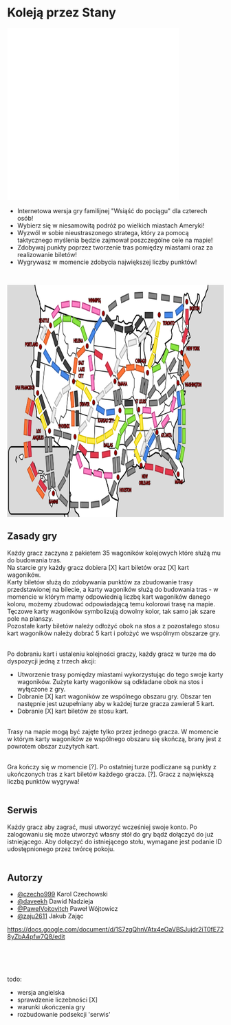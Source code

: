
# Koleją przez Stany
<img src="./doc/Art/Logos/logo 512x512 transparent white.png" width="400" height="400">

- Internetowa wersja gry familijnej "Wsiąść do pociągu" dla czterech osób!
- Wybierz się w niesamowitą podróż po wielkich miastach Ameryki!
- Wyzwól w sobie nieustraszonego stratega, który za pomocą taktycznego myślenia będzie zajmował poszczególne cele na mapie!
- Zdobywaj punkty poprzez tworzenie tras pomiędzy miastami oraz za realizowanie biletów!
- Wygrywasz w momencie zdobycia największej liczby punktów!

</br>

<p align=center>
<img src="./doc/Art/GameAssets/GameMap.png" width="960" height="540">
</p>

## Zasady gry

Każdy gracz zaczyna z pakietem 35 wagoników kolejowych które służą mu do budowania tras. </br>
Na starcie gry każdy gracz dobiera [X] kart biletów oraz [X] kart wagoników. </br>
Karty biletów służą do zdobywania punktów za zbudowanie trasy przedstawionej na bilecie, a karty wagoników służą do budowania tras - w momencie w którym mamy odpowiednią liczbę kart wagoników danego koloru, możemy zbudować odpowiadającą temu kolorowi trasę na mapie. </br>
Tęczowe karty wagoników symbolizują dowolny kolor, tak samo jak szare pole na planszy. </br>
Pozostałe karty biletów należy odłożyć obok na stos a z pozostałego stosu kart wagoników należy dobrać 5 kart i położyć we wspólnym obszarze gry. </br></br>

Po dobraniu kart i ustaleniu kolejności graczy, każdy gracz w turze ma do dyspozycji jedną z trzech akcji:</br>
- Utworzenie trasy pomiędzy miastami wykorzystując do tego swoje karty wagoników. Zużyte karty wagoników są odkładane obok na stos i wyłączone z gry.
- Dobranie [X] kart wagoników ze wspólnego obszaru gry. Obszar ten następnie jest uzupełniany aby w każdej turze gracza zawierał 5 kart.
- Dobranie [X] kart biletów ze stosu kart.</br></br>

Trasy na mapie mogą być zajęte tylko przez jednego gracza. W momencie w którym karty wagoników ze wspólnego obszaru się skończą, brany jest z powrotem obszar zużytych kart.</br></br>

Gra kończy się w momencie [?]. Po ostatniej turze podliczane są punkty z ukończonych tras z kart biletów każdego gracza. [?]. Gracz z największą liczbą punktów wygrywa!</br></br>

## Serwis

Każdy gracz aby zagrać, musi utworzyć wcześniej swoje konto. Po zalogowaniu się może utworzyć własny stół do gry bądź dołączyć do już istniejącego. Aby dołączyć do istniejącego stołu, wymagane jest podanie ID udostępnionego przez twórcę pokoju. </br></br>

## Autorzy

- [@czecho999](https://www.github.com/czecho999) Karol Czechowski
- [@daveekh](https://www.github.com/daveekh) Dawid Nadzieja
- [@PawelVoitovitch](https://www.github.com/PawelVoitovitch) Paweł Wójtowicz
- [@zaju2611](https://www.github.com/zaju2611) Jakub Zając

https://docs.google.com/document/d/1S7zgQhnVAtx4eOaVBSJujdr2iT0fE728yZbA4pfw7Q8/edit



</br></br></br></br>
todo:
- wersja angielska
- sprawdzenie liczebności [X]
- warunki ukończenia gry
- rozbudowanie podsekcji 'serwis'


